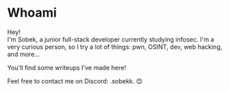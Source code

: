 # Whoami
Hey!<br> I'm Sobek, a junior full-stack developer currently studying infosec.
I'm a very curious person, so I try a lot of things: pwn, OSINT, dev, web hacking, and more...

You'll find some writeups I've made here!

Feel free to contact me on Discord: .sobekk. 😊
